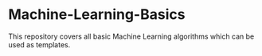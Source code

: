 # Machine-Learning-Basics
This repository covers all basic Machine Learning algorithms which can be used as templates. 
